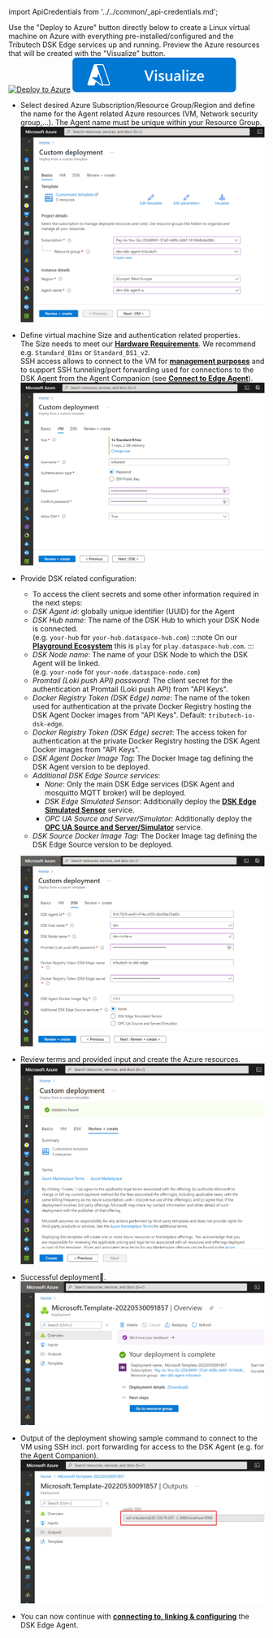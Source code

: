 import ApiCredentials from '../../common/\_api-credentials.md';

Use the "Deploy to Azure" button directly below to create a Linux virtual machine on Azure with everything pre-installed/configured and the Tributech DSK Edge services up and running.
Preview the Azure resources that will be created with the "Visualize" button.  
[![Deploy to Azure](https://aka.ms/deploytoazurebutton)](https://portal.azure.com/#create/Microsoft.Template/uri/https%3A%2F%2Fraw.githubusercontent.com%2Ftributech-solutions%2Ftributech-dsk-docs%2Fmaster%2Fversioned_docs%2Fversion-2.0.0%2Fdeployments%2Fdsk-agent%2Fazuredeploy.json/createUIDefinitionUri/https%3A%2F%2Fraw.githubusercontent.com%2Ftributech-solutions%2Ftributech-dsk-docs%2Fmaster%2Fversioned_docs%2Fversion-2.0.0%2Fdeployments%2Fdsk-agent%2FcreateUiDefinition.json)
[![Visualize](https://raw.githubusercontent.com/Azure/azure-quickstart-templates/master/1-CONTRIBUTION-GUIDE/images/visualizebutton.svg?sanitize=true)](http://armviz.io/#/?load=https%3A%2F%2Fraw.githubusercontent.com%2Ftributech-solutions%2Ftributech-dsk-docs%2Fmaster%2Fversioned_docs%2Fversion-2.0.0%2Fdeployments%2Fdsk-agent%2Fazuredeploy.json)

- Select desired Azure Subscription/Resource Group/Region and define the name for the Agent related Azure resources (VM, Network security group,...). The Agent name must be unique within your Resource Group.
  ![Agent deployment - Provide basic data](./img/agent-docker-deploy-1.png)
- Define virtual machine Size and authentication related properties.  
  The Size needs to meet our [**Hardware Requirements**](./overview.md#hardware-requirements). We recommend e.g. `Standard_B1ms` or `Standard_DS1_v2`.  
  SSH access allows to connect to the VM for [**management purposes**](./docker-compose.mdx#docker-compose-commands) and to support SSH tunneling/port forwarding used for connections to the DSK Agent from the Agent Companion (see [**Connect to Edge Agent**](../agent_companion.mdx#connect-to-edge-agent)).  
  ![Agent deployment - Provide VM data](./img/agent-docker-deploy-2.png)
- Provide DSK related configuration:

  - To access the client secrets and some other information required in the next steps:  
    <ApiCredentials />
  - _DSK Agent id_: globally unique identifier (UUID) for the Agent
  - _DSK Hub name_: The name of the DSK Hub to which your DSK Node is connected.  
    (e.g. `your-hub` for `your-hub.dataspace-hub.com`)
    :::note
    On our [**Playground Ecosystem**](https://tributech.io/playground) this is `play` for `play.dataspace-hub.com`.
    :::
  - _DSK Node name_: The name of your DSK Node to which the DSK Agent will be linked.  
    (e.g. `your-node` for `your-node.dataspace-node.com`)
  - _Promtail (Loki push API) password_: The client secret for the authentication at Promtail (Loki push API) from "API Keys".
  - _Docker Registry Token (DSK Edge) name_: The name of the token used for authentication at the private Docker Registry hosting the DSK Agent Docker images from "API Keys". Default: `tributech-io-dsk-edge`.
  - _Docker Registry Token (DSK Edge) secret_: The access token for authentication at the private Docker Registry hosting the DSK Agent Docker images from "API Keys".
  - _DSK Agent Docker Image Tag_: The Docker Image tag defining the DSK Agent version to be deployed.
  - _Additional DSK Edge Source services_:
    - _None_: Only the main DSK Edge services (DSK Agent and mosquitto MQTT broker) will be deployed.
    - _DSK Edge Simulated Sensor_: Additionally deploy the [**DSK Edge Simulated Sensor**](./sources/simulated.mdx) service.
    - _OPC UA Source and Server/Simulator_: Additionally deploy the [**OPC UA Source and Server/Simulator**](./sources/opc-ua.mdx) service.
  - _DSK Source Docker Image Tag_: The Docker Image tag defining the DSK Edge Source version to be deployed.

  ![Agent deployment - Provide DSK data](./img/agent-docker-deploy-3.png)

- Review terms and provided input and create the Azure resources.
  ![Agent deployment - Review + Create](./img/agent-docker-deploy-4.png)
- Successful deployment🎉.
  ![Agent deployment - Successful deployment](./img/agent-docker-deploy-5.png)
- Output of the deployment showing sample command to connect to the VM using SSH incl. port forwarding for access to the DSK Agent (e.g. for the Agent Companion).
  ![Agent deployment - Deployment output](./img/agent-docker-deploy-6.png)
- You can now continue with [**connecting to, linking & configuring**](../agent_companion.mdx#agent-companion-connect) the DSK Edge Agent.
